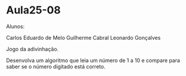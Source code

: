 # Aula25-08

Alunos: 

Carlos Eduardo de Melo 
Guilherme Cabral 
Leonardo Gonçalves 

Jogo da adivinhação.
  
  Desenvolva um algoritmo que leia um número de 1 a 10 e compare para saber se o número digitado está correto.  

